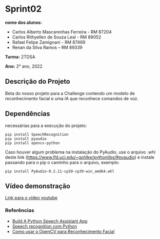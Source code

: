 # Sprint02

**nome dos alunos:** 

* Carlos Alberto Mascarenhas Ferreira - RM 87204 
* Carlos Rithyellen de Souza Leal - RM 89052
* Rafael Felipe Zamignani - RM 87469
* Renan da Silva Ramos – RM 89339

**Turma:** 2TDSA

**Ano:** 2° ano, 2022

## Descrição do Projeto

Beta do nosso projeto para a Challenge contendo um modelo de reconhecimento facial e uma IA que reconhece comandos de voz.

## Dependências

necessárias para a execução do projeto:

    pip install SpeechRecognition
    pip install pyaudio
    pip install opencv-python

Caso houver algum problema na instalação do PyAudio, use o arquivo .whl deste link (https://www.lfd.uci.edu/~gohlke/pythonlibs/#pyaudio) e instale passando para o pip o caminho para o arquivo, exemplo:

    pip install PyAudio‑0.2.11‑cp39‑cp39‑win_amd64.whl

## Vídeo demonstração

[Link para o video youtube](https://www.youtube.com/watch?v=xva71wynxS0)


### Referências 

* [Build A Python Speech Assistant App](https://www.youtube.com/watch?v=x8xjj6cR9Nc)
* [Speech recognition com Python](https://letscode.com.br/blog/speech-recognition-com-python)
* [Como usar o OpenCV para Reconhecimento Facial](https://www.youtube.com/watch?v=WFHR0akR54Y&t=318s)
